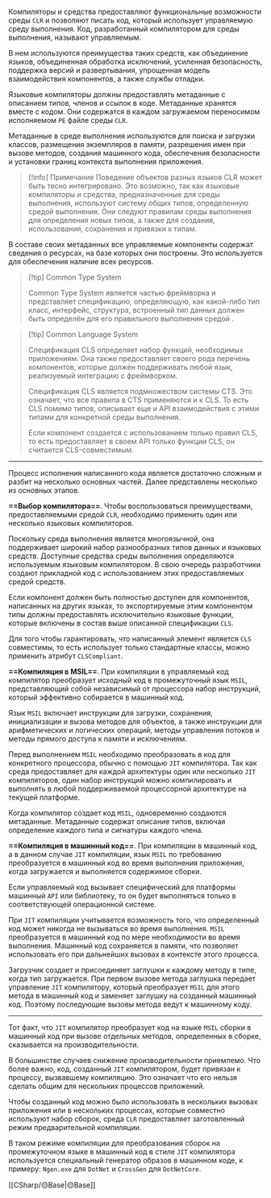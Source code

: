 Компиляторы и средства предоставляют функциональные возможности среды `CLR` и позволяют писать код, который использует управляемую среду выполнения. Код, разработанный компилятором для среды выполнения, называют управляемым.

В нем используются преимущества таких средств, как объединение языков, объединенная обработка исключений, усиленная безопасность, поддержка версий и развертывания, упрощенная модель взаимодействия компонентов, а также службы отладки.

Языковые компиляторы должны предоставлять метаданные с описанием типов, членов и ссылок в коде. Метаданные хранятся вместе с кодом. Они содержатся в каждом загружаемом переносимом исполняемом `PE` файле среды `CLR`.

Метаданные в среде выполнения используются для поиска и загрузки классов, размещения экземпляров в памяти, разрешения имен при вызове методов, создания машинного кода, обеспечения безопасности и установки границ контекста выполнения приложения.

>[!info] Примечание
> Поведение объектов разных языков CLR может быть тесно интегрировано. 
> Это возможно, так как языковые компиляторы и средства, предназначенные для среды выполнения, используют систему общих типов, определенную средой выполнения. Они следуют правилам среды выполнения для определения новых типов, а также для создания, использования, сохранения и привязки к типам.

В составе своих метаданных все управляемые компоненты содержат сведения о ресурсах, 
на базе которых они построены. Это используется для обеспечения наличие всех ресурсов.

>[!tip] Common Type System
>
>Common Type System является частью фреймворка и представляет спецификацию, определяющую, как какой-либо тип класс, интерфейс, структура, встроенный тип данных должен быть определён для его правильного выполнения средой .

>[!tip] Common Language System
>
>Спецификация CLS определяет набор функций, необходимых приложениям. Она также предоставляет своего рода перечень компонентов, которые должен поддерживать любой язык, реализуемый интеграцию с фреймворком.
>
>Спецификация CLS является подмножеством системы CTS. Это означает, что все правила в CTS применяются и к CLS. То есть CLS помимо типов, описывает еще и API взаимодействия с этими типами для конкретной среды выполнения.
>
>Если компонент создается с использованием только правил CLS, то есть предоставляет в своем API только функции CLS, он считается CLS-совместимым.

---

Процесс исполнения написанного кода является достаточно сложным и разбит на
несколько основных частей. Далее представлены несколько из основных этапов.

**==Выбор компилятора==**. Чтобы воспользоваться преимуществами, предоставляемыми
средой `CLR`, необходимо применить один или несколько языковых компиляторов.

Поскольку среда выполнения является многоязычной, она поддерживает широкий набор разнообразных типов данных и языковых средств. Доступные средства среды выполнения определяются используемым языковым компилятором. В свою очередь разработчики создают прикладной код с использованием этих предоставляемых средой средств.

Если компонент должен быть полностью доступен для компонентов, написанных на других языках, то экспортируемые этим компонентом типы должны предоставлять исключительно языковые функции, которые включены в состав выше описанной спецификации `CLS`. 

Для того чтобы гарантировать, что написанный элемент является `CLS` совместимы, то
есть использует только стандартные классы, можно применить атрибут `CLSCompliant`.

**==Компиляция в MSIL==**. При компиляции в управляемый код компилятор преобразует исходный код в промежуточный язык `MSIL`, представляющий собой независимый от процессора набор инструкций, который эффективно собирается в машинный код.

Язык `MSIL` включает инструкции для загрузки, сохранения, инициализации и вызова методов для объектов, а также инструкции для арифметических и логических операций, методы управления потоков и методы прямого доступа к памяти и исключениям.

Перед выполнением `MSIL` необходимо преобразовать в код для конкретного процессора, обычно с помощью `JIT` компилятора. Так как среда предоставляет для каждой архитектуры один или несколько `JIT` компиляторов, один набор инструкций можно компилировать и выполнять в любой поддерживаемой процессорной архитектуре на текущей платформе.

Когда компилятор создает код `MSIL`, одновременно создаются метаданные. Метаданные содержат описание типов, включая определение каждого типа и сигнатуры каждого члена.

**==Компиляция в машинный код==**. При компиляции в машинный код, а в данном случае `JIT` компиляции, язык `MSIL` по требованию преобразуется в машинный код во время выполнения приложения, когда загружается и выполняется содержимое сборки. 

Если управляемый код вызывает специфический для платформы машинный `API` или библиотеку, то он будет выполняться только в соответствующей операционной системе.

При `JIT` компиляции учитывается возможность того, что определенный код может
никогда не вызываться во время выполнения. `MSIL` преобразуется в машинный код
по мере необходимости во время выполнения. Машинный код сохраняется в памяти,
что позволяет использовать его при дальнейших вызовах в контексте этого процесса.

Загрузчик создает и присоединяет заглушки к каждому методу в типе, когда тип загружается. При первом вызове метода заглушка передает управление `JIT` компилятору, который преобразует `MSIL` для этого метода в машинный код и заменяет заглушку на созданный машинный код. Поэтому последующие вызовы метода ведут к машинному коду.

---

Тот факт, что `JIT` компилятор преобразует код на языке `MSIL` сборки в машинный код при вызове отдельных методов, определенных в сборке, сказывается на производительности.

В большинстве случаев снижение производительности приемлемо. Что более важно, код, созданный `JIT` компилятором, будет привязан к процессу, вызвавшему компиляцию. 
Это означает что его нельзя сделать общим для нескольких процессов приложений. 

Чтобы созданный код можно было использовать в нескольких вызовах приложения или в нескольких процессах, которые совместно используют набор сборок, среда `CLR` предоставляет заготовленный режим предварительной компиляции.

В таком режиме компиляции для преобразования сборок на промежуточном языке в машинный код в стиле `JIT` компилятора используется специальный генератор образов
в машинном коде, к примеру: `Ngen.exe` для `DotNet` и `CrossGen` для `DotNetCore`.

[[СSharp/🟡Base|🟡Base]]